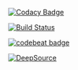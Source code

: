 [![Codacy Badge](https://app.codacy.com/project/badge/Grade/a997ad9631cf4c86b0c68f9529ec5483)](https://www.codacy.com/gh/jofernando/example-test-laravel/dashboard?utm_source=github.com&amp;utm_medium=referral&amp;utm_content=jofernando/example-test-laravel&amp;utm_campaign=Badge_Grade)

[![Build Status](https://app.travis-ci.com/jofernando/example-test-laravel.svg?branch=master)](https://app.travis-ci.com/jofernando/example-test-laravel)

[![codebeat badge](https://codebeat.co/badges/6ee27953-1290-4d81-bd96-8d16b99ba949)](https://codebeat.co/projects/github-com-jofernando-example-test-laravel-master)

[![DeepSource](https://deepsource.io/gh/jofernando/example-test-laravel.svg/?label=active+issues&show_trend=true&token=D4v2ogRj5mQXY17tNyoC9CCT)](https://deepsource.io/gh/jofernando/example-test-laravel/?ref=repository-badge)
